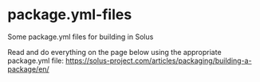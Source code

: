 # package.yml-files
Some package.yml files for building in Solus


Read and do everything on the page below using the appropriate package.yml file:
https://solus-project.com/articles/packaging/building-a-package/en/
